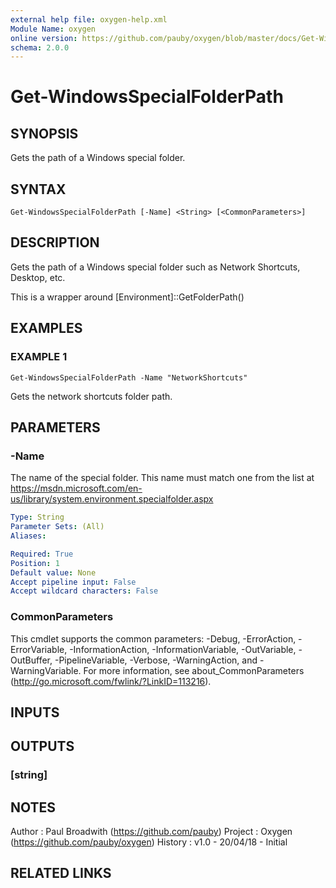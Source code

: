 ```yaml
---
external help file: oxygen-help.xml
Module Name: oxygen
online version: https://github.com/pauby/oxygen/blob/master/docs/Get-WindowsSpecialFolderPath.md
schema: 2.0.0
---
```


# Get-WindowsSpecialFolderPath

## SYNOPSIS
Gets the path of a Windows special folder.

## SYNTAX

```
Get-WindowsSpecialFolderPath [-Name] <String> [<CommonParameters>]
```

## DESCRIPTION
Gets the path of a Windows special folder such as Network Shortcuts,
Desktop, etc.

This is a wrapper around \[Environment\]::GetFolderPath()

## EXAMPLES

### EXAMPLE 1
```
Get-WindowsSpecialFolderPath -Name "NetworkShortcuts"
```

Gets the network shortcuts folder path.

## PARAMETERS

### -Name
The name of the special folder.
This name must match one from the list
at https://msdn.microsoft.com/en-us/library/system.environment.specialfolder.aspx

```yaml
Type: String
Parameter Sets: (All)
Aliases:

Required: True
Position: 1
Default value: None
Accept pipeline input: False
Accept wildcard characters: False
```

### CommonParameters
This cmdlet supports the common parameters: -Debug, -ErrorAction, -ErrorVariable, -InformationAction, -InformationVariable, -OutVariable, -OutBuffer, -PipelineVariable, -Verbose, -WarningAction, and -WarningVariable.
For more information, see about_CommonParameters (http://go.microsoft.com/fwlink/?LinkID=113216).

## INPUTS

## OUTPUTS

### [string]

## NOTES
Author  : Paul Broadwith (https://github.com/pauby)
Project : Oxygen (https://github.com/pauby/oxygen)
History : v1.0 - 20/04/18 - Initial

## RELATED LINKS
